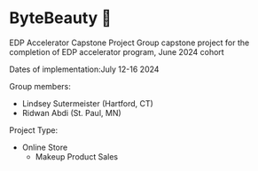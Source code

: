 # ByteBeauty 💄
EDP Accelerator Capstone Project
Group capstone project for the completion of EDP accelerator program, June 2024 cohort

Dates of implementation:July 12-16 2024

Group members: 
- Lindsey Sutermeister (Hartford, CT)
- Ridwan Abdi (St. Paul, MN)

Project Type:
- Online Store
  - Makeup Product Sales
 
  

